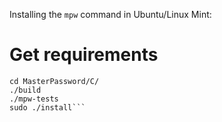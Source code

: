 Installing the `mpw` command in Ubuntu/Linux Mint:

# Get requirements
```sudo apt-get install automake autoconf libssl-dev libxml2 libxml2-dev libncurses5-dev libncursesw5-dev
cd MasterPassword/C/
./build
./mpw-tests
sudo ./install```
